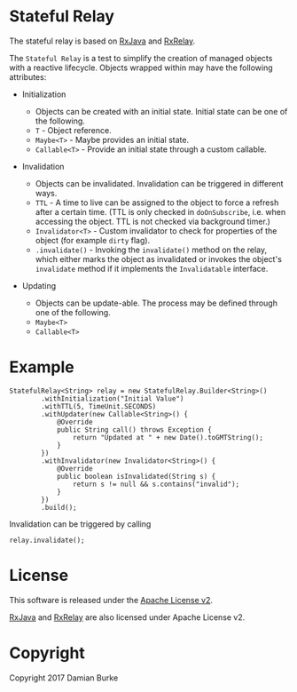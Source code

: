# Stateful Relay

The stateful relay is based on [RxJava](https://github.com/ReactiveX/RxJava) and [RxRelay](https://github.com/JakeWharton/RxRelay).

The `Stateful Relay` is a test to simplify the creation of managed objects with a reactive lifecycle. Objects wrapped within may have
the following attributes:

* Initialization
  * Objects can be created with an initial state.  Initial state can be one of the following.
  * `T` - Object reference.
  * `Maybe<T>` - Maybe provides an initial state.
  * `Callable<T>` - Provide an initial state through a custom callable.

* Invalidation
  * Objects can be invalidated. Invalidation can be triggered in different ways.
  * `TTL` - A time to live can be assigned to the object to force a refresh after a certain time. (TTL is only checked in `doOnSubscribe`, i.e. when accessing the object. TTL is not checked via background timer.) 
  * `Invalidator<T>` - Custom invalidator to check for properties of the object (for example `dirty` flag).
  * `.invalidate()` - Invoking the `invalidate()` method on the relay, which either marks the object as invalidated or invokes the object's `invalidate` method if it implements the `Invalidatable` interface.

* Updating
  * Objects can be update-able. The process may be defined through one of the following.
  * `Maybe<T>`
  * `Callable<T>` 

# Example

    StatefulRelay<String> relay = new StatefulRelay.Builder<String>()
            .withInitialization("Initial Value")
            .withTTL(5, TimeUnit.SECONDS)
            .withUpdater(new Callable<String>() {
                @Override
                public String call() throws Exception {
                    return "Updated at " + new Date().toGMTString();
                }
            })
            .withInvalidator(new Invalidator<String>() {
                @Override
                public boolean isInvalidated(String s) {
                    return s != null && s.contains("invalid");
                }
            })
            .build();
            
Invalidation can be triggered by calling

    relay.invalidate();
    
    
# License

This software is released under the [Apache License v2](https://www.apache.org/licenses/LICENSE-2.0). 

[RxJava](https://github.com/ReactiveX/RxJava) and [RxRelay](https://github.com/JakeWharton/RxRelay) are also licensed under Apache License v2.
 
# Copyright

Copyright 2017 Damian Burke
